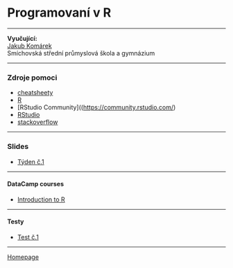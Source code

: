 # Programovaní v R 

--- 

**Vyučující:**  
[Jakub Komárek]()     
Smíchovská střední průmyslová škola a gymnázium

--- 

### Zdroje pomoci

+ [cheatsheety](https://JakubKomarek.github.io/SSPS/cheatsheets)
+ [R](https://www.r-project.org/) 
+ [RStudio Community]((https://community.rstudio.com/) 
+ [RStudio](https://www.rstudio.com/products/RStudio/)  
+ [stackoverflow](https://stackoverflow.com/tags/r/info)  


--- 

### Slides

+ [Týden č.1](https://JakubKomarek.github.io/SSPS/slides)
 
--- 

#### DataCamp courses  

+ [Introduction to R](https://github.com/formanektomas/4EK417/raw/master/Block1/Block_1.pdf)

--- 
#### Testy 

+ [Test č.1](https://JakubKomarek.github.io/SSPS/cheatsheets)

---

[Homepage](https://JakubKomárek.github.io/SSPS/)
